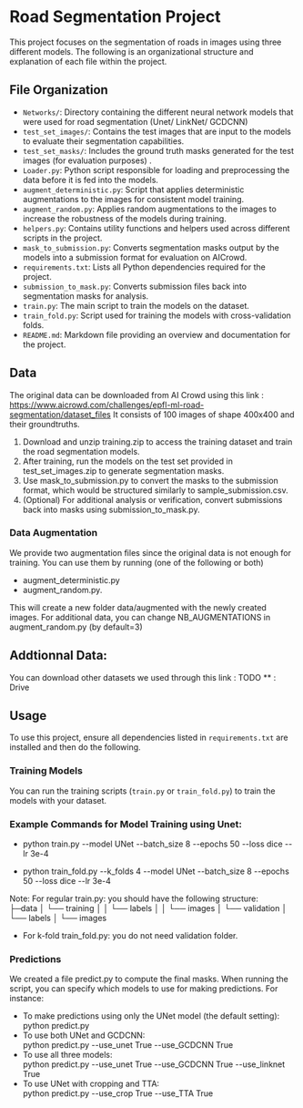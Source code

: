  # Road Segmentation Project

This project focuses on the segmentation of roads in images using three different models.
 The following is an organizational structure and explanation of each file within the project.

## File Organization

- `Networks/`: Directory containing the different neural network models that were used for road segmentation (Unet/ LinkNet/  GCDCNN)
- `test_set_images/`: Contains the test images that are input to the models to evaluate their segmentation capabilities.
- `test_set_masks/`: Includes the ground truth masks generated for the test images (for evaluation purposes) .
- `Loader.py`: Python script responsible for loading and preprocessing the data before it is fed into the models.
- `augment_deterministic.py`: Script that applies deterministic augmentations to the images for consistent model training.
- `augment_random.py`: Applies random augmentations to the images to increase the robustness of the models during training.
- `helpers.py`: Contains utility functions and helpers used across different scripts in the project.
- `mask_to_submission.py`: Converts segmentation masks output by the models into a submission format for evaluation on AICrowd.
- `requirements.txt`: Lists all Python dependencies required for the project.
- `submission_to_mask.py`: Converts submission files back into segmentation masks for analysis.
- `train.py`: The main script to train the models on the dataset.
- `train_fold.py`: Script used for training the models with cross-validation folds.
- `README.md`: Markdown file providing an overview and documentation for the project.


## Data
The original data can be downloaded from AI Crowd using this link : https://www.aicrowd.com/challenges/epfl-ml-road-segmentation/dataset_files
It consists of 100 images of shape 400x400 and their groundtruths. 
1) Download and unzip training.zip to access the training dataset and train the road segmentation models.
2) After training, run the models on the test set provided in test_set_images.zip to generate segmentation masks.
3) Use mask_to_submission.py to convert the masks to the submission format, which would be structured similarly to sample_submission.csv.
4) (Optional) For additional analysis or verification, convert submissions back into masks using submission_to_mask.py.

### Data Augmentation 
We provide two augmentation files since the original data is not enough for training. 
You can use them by running (one of the following or both)
-  augment_deterministic.py 
-  augment_random.py. 

This will create a new folder data/augmented with the newly created images.
For additional data, you can change NB_AUGMENTATIONS in augment_random.py (by default=3)

## Addtionnal Data:
You can download other datasets we used through this link :
TODO ** : Drive

## Usage
To use this project, ensure all dependencies listed in `requirements.txt` are installed and then do the following.

### Training Models
You can run the training scripts (`train.py` or `train_fold.py`) to train the models with your dataset.
### Example Commands for Model Training using Unet:

- python train.py --model UNet --batch_size 8 --epochs 50 --loss dice --lr 3e-4

- python train_fold.py --k_folds 4 --model UNet --batch_size 8 --epochs 50 --loss dice --lr 3e-4 

Note: 
For regular train.py: you should have the following structure: <br>
├─data
│  └── training
│  │     └── labels
│  │     └── images
│  └── validation
│       └── labels
│       └── images


- For k-fold train_fold.py: you do not need validation folder.

### Predictions
We created a file predict.py to compute the final masks.
When running the script, you can specify which models to use for making predictions. For instance:

- To make predictions using only the UNet model (the default setting):<br>
     python predict.py<br>
- To use both UNet and GCDCNN:<br>
    python predict.py --use_unet True --use_GCDCNN True<br>
- To use all three models:<br>
   python predict.py --use_unet True --use_GCDCNN True --use_linknet True<br>
- To use UNet with cropping and TTA:<br>
   python predict.py --use_crop True --use_TTA True<br>


